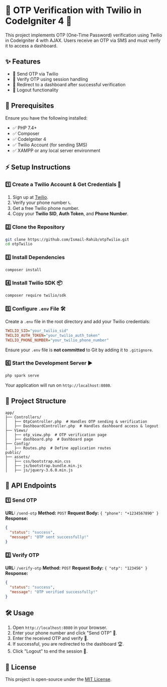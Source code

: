 # 🔐 OTP Verification with Twilio in CodeIgniter 4 🚀

This project implements OTP (One-Time Password) verification using Twilio in CodeIgniter 4 with AJAX. Users receive an OTP via SMS and must verify it to access a dashboard.

## ✨ Features
- 📲 Send OTP via Twilio
- 🔑 Verify OTP using session handling
- 🎯 Redirect to a dashboard after successful verification
- 🚪 Logout functionality

## 📌 Prerequisites
Ensure you have the following installed:
- ✅ PHP 7.4+
- ✅ Composer
- ✅ CodeIgniter 4
- ✅ Twilio Account (for sending SMS)
- ✅ XAMPP or any local server environment

## ⚡ Setup Instructions

### 1️⃣ Create a Twilio Account & Get Credentials 🔑
1. Sign up at [Twilio](https://www.twilio.com/).
2. Verify your phone number 📞.
3. Get a free Twilio phone number.
4. Copy your **Twilio SID**, **Auth Token**, and **Phone Number**.

### 2️⃣ Clone the Repository
```sh
git clone https://github.com/Ismail-Rahib/otpTwilio.git
cd otpTwilio
```

### 3️⃣ Install Dependencies
```sh
composer install
```

### 4️⃣ Install Twilio SDK 📦
```sh
composer require twilio/sdk
```

### 5️⃣ Configure `.env` File 🛠️
Create a `.env` file in the root directory and add your Twilio credentials:
```ini
TWILIO_SID="your_twilio_sid"
TWILIO_AUTH_TOKEN="your_twilio_auth_token"
TWILIO_PHONE_NUMBER="your_twilio_phone_number"
```
Ensure your `.env` file is **not committed** to Git by adding it to `.gitignore`.

### 6️⃣ Start the Development Server ▶️
```sh
php spark serve
```
Your application will run on `http://localhost:8080`.

## 📂 Project Structure
```
app/
├── Controllers/
│   ├── OtpController.php  # Handles OTP sending & verification
│   ├── DashboardController.php  # Handles dashboard access & logout
├── Views/
│   ├── otp_view.php  # OTP verification page
│   ├── dashboard.php  # Dashboard page
├── Config/
│   ├── Routes.php  # Define application routes
public/
├── assets/
│   ├── css/bootstrap.min.css
│   ├── js/bootstrap.bundle.min.js
│   ├── js/jquery-3.6.0.min.js
```

## 🔗 API Endpoints

### 1️⃣ Send OTP
**URL:** `/send-otp`
**Method:** `POST`
**Request Body:** `{ "phone": "+1234567890" }`
**Response:**
```json
{
  "status": "success",
  "message": "OTP sent successfully!"
}
```

### 2️⃣ Verify OTP
**URL:** `/verify-otp`
**Method:** `POST`
**Request Body:** `{ "otp": "123456" }`
**Response:**
```json
{
  "status": "success",
  "message": "OTP verified successfully!"
}
```

## 🛠️ Usage
1. Open `http://localhost:8080` in your browser.
2. Enter your phone number and click "Send OTP" 📩.
3. Enter the received OTP and verify 🔑.
4. If successful, you are redirected to the dashboard 🏆.
5. Click "Logout" to end the session 🚪.

## 📜 License
This project is open-source under the [MIT License](LICENSE).
